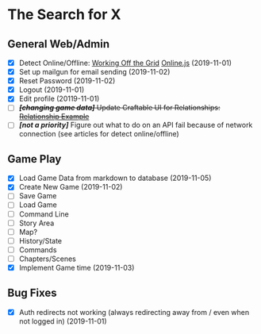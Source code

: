 # The Search for X

## General Web/Admin

- [X] Detect Online/Offline: [Working Off the Grid](https://www.html5rocks.com/en/mobile/workingoffthegrid/) [Online.js](https://github.com/HubSpot/offline) (2019-11-01)
- [X] Set up mailgun for email sending (2019-11-02)
- [X] Reset Password (2019-11-02)
- [X] Logout (2019-11-01)
- [X] Edit profile (20119-11-01)
- [ ] <s>_**[changing game data]**_ Update Craftable UI for Relationships: [Relationship Example](https://www.getcraftable.com/docs/5.0/relations)</s>
- [ ] _**[not a priority]**_ Figure out what to do on an API fail because of network connection (see articles for detect online/offline) 

## Game Play

- [X] Load Game Data from markdown to database (2019-11-05)
- [X] Create New Game (2019-11-02)
- [ ] Save Game
- [ ] Load Game
- [ ] Command Line
- [ ] Story Area
- [ ] Map?
- [ ] History/State
- [ ] Commands
- [ ] Chapters/Scenes
- [X] Implement Game time (2019-11-03)

## Bug Fixes

- [X] Auth redirects not working (always redirecting away from / even when not logged in) (2019-11-01)

